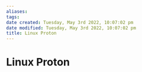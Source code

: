 ```yaml
---
aliases: 
tags: 
date created: Tuesday, May 3rd 2022, 10:07:02 pm
date modified: Tuesday, May 3rd 2022, 10:07:02 pm
title: Linux Proton
---
```


# Linux Proton